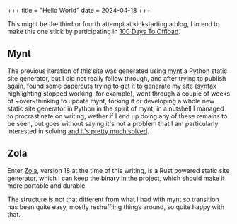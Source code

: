 +++
title = "Hello World"
date = 2024-04-18
+++

This might be the third or fourth attempt at kickstarting a blog, I intend to make this one stick by participating in [100 Days To Offload](https://100daystooffload.com).

## Mynt

The previous iteration of this site was generated using [mynt](https://github.com/uhnomoli/mynt) a Python static site generator, but I did not really follow through, and after trying to publish again, found some papercuts trying to get it to generate my site (syntax highlighting stopped working, for example), went through a couple of weeks of ~over~thinking to update mynt, forking it or developing a whole new static site generator in Python in the spirit of mynt; in a nutshell I managed to procrastinate on writing, wether if I end up doing any of these remains to be seen, but goes without saying it's not a problem that I am particularly interested in solving [and it's pretty much solved](https://jamstack.org/generators/).

## Zola

Enter [Zola](https://www.getzola.org), version 18 at the time of this writing, is a Rust powered static site generator, which I can keep the binary in the project, which should make it more portable and durable.

The structure is not that different from what I had with mynt so transition has been quite easy, mostly reshuffling things around, so quite happy with that.

